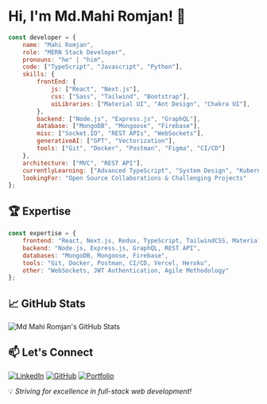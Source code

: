 # Hi, I'm Md.Mahi Romjan! 🚀

```javascript
const developer = {
    name: "Mahi Romjan",
    role: "MERN Stack Developer",
    pronouns: "he" | "him",
    code: ["TypeScript", "Javascript", "Python"],
    skills: {
        frontEnd: {
            js: ["React", "Next.js"],
            css: ["Sass", "Tailwind", "Bootstrap"],
            uiLibraries: ["Material UI", "Ant Design", "Chakra UI"],
        },
        backend: ["Node.js", "Express.js", "GraphQL"],
        database: ["MongoDB", "Mongoose", "Firebase"],
        misc: ["Socket.IO", "REST APIs", "WebSockets"],
        generativeAI: ["GPT", "Vectorization"],
        tools: ["Git", "Docker", "Postman", "Figma", "CI/CD"]
    },
    architecture: ["MVC", "REST API"],
    currentlyLearning: ["Advanced TypeScript", "System Design", "Kubernetes"],
    lookingFor: "Open Source Collaborations & Challenging Projects"
};
```

## 🏆 Expertise

```javascript
const expertise = {
    frontend: "React, Next.js, Redux, TypeScript, TailwindCSS, Material-UI",
    backend: "Node.js, Express.js, GraphQL, REST API",
    databases: "MongoDB, Mongoose, Firebase",
    tools: "Git, Docker, Postman, CI/CD, Vercel, Heroku",
    other: "WebSockets, JWT Authentication, Agile Methodology"
};
```

## 📈 GitHub Stats


![Md Mahi Romjan's GitHub Stats](https://github-readme-stats.vercel.app/api?username=mmrjdevelopment&show_icons=true&theme=dark&rank_icon=percentile&custom_title=Md%20Mahi%20Romjan%27s%20GitHub%20Stats)


## 📫 Let's Connect


[![LinkedIn](https://img.shields.io/badge/LinkedIn-blue?style=for-the-badge&logo=linkedin)](https://www.linkedin.com/in/mahiromjan/)
[![GitHub](https://img.shields.io/badge/GitHub-000?style=for-the-badge&logo=github)](https://github.com/MMRJDevelopment)
[![Portfolio](https://img.shields.io/badge/Portfolio-%23000000.svg?style=for-the-badge&logo=firefox)](your-portfolio-url)




💡 *Striving for excellence in full-stack web development!*

